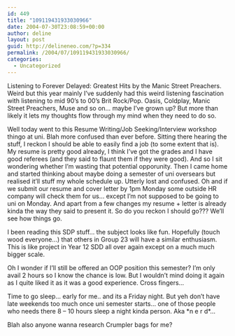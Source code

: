 ```yaml
---
id: 449
title: "109119431933030966"
date: 2004-07-30T23:08:59+00:00
author: deline
layout: post
guid: http://delineneo.com/?p=334
permalink: /2004/07/109119431933030966/
categories:
  - Uncategorized
---
```

Listening to Forever Delayed: Greatest Hits by the Manic Street Preachers. Weird but this year mainly I&#8217;ve suddenly had this weird listening fascination with listening to mid 90&#8217;s to 00&#8217;s Brit Rock/Pop. Oasis, Coldplay, Manic Street Preachers, Muse and so on&#8230; maybe I&#8217;ve grown up? But more than likely it lets my thoughts flow through my mind when they need to do so.

Well today went to this Resume Writing/Job Seeking/Interview workshop thingo at uni. Blah more confused than ever before. Sitting there hearing the stuff, I reckon I should be able to easily find a job (to some extent that is). My resume is pretty good already, I think I&#8217;ve got the grades and I have good referees (and they said to flaunt them if they were good). And so I sit wondering whether I&#8217;m wasting that potential opporunity. Then I came home and started thinking about maybe doing a semester of uni oversears but realised it&#8217;ll stuff my whole schedule up. Utterly lost and confused. Oh and if we submit our resume and cover letter by 1pm Monday some outside HR company will check them for us&#8230; except I&#8217;m not supposed to be going to uni on Monday. And apart from a few changes my resume + letter is already kinda the way they said to present it. So do you reckon I should go??? We&#8217;ll see how things go.

I been reading this SDP stuff&#8230; the subject looks like fun. Hopefully (touch wood everyone&#8230;) that others in Group 23 will have a similar enthusiasm. This is like project in Year 12 SDD all over again except on a much much bigger scale.

Oh I wonder if I&#8217;ll still be offered an OOP position this semester? I&#8217;m only avail 2 hours so I know the chance is low. But I wouldn&#8217;t mind doing it again as I quite liked it as it was a good experience. Cross fingers&#8230;

Time to go sleep&#8230; early for me.. and its a Friday night. But yeh don&#8217;t have late weekends too much once uni semester starts&#8230; one of those people who needs there 8 &#8211; 10 hours sleep a night kinda person. Aka \*n e r d\*&#8230;

Blah also anyone wanna research Crumpler bags for me?